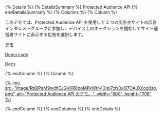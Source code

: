 {% Details %} {% DetailsSummary %} Protected Audience API {% endDetailsSummary %} {% Columns %} {% Column %}

このデモでは、Protected Audience API を使用して 2 つの広告主サイトの広告インタレストグループに参加し、デバイス上のオークションを開始してサイト運営者サイトに表示する広告を選択します。

[デモ](https://protected-audience-demo.web.app/)

[Demo code](https://github.com/GoogleChromeLabs/protected-audience-demo)

[Docs](/docs/privacy-sandbox/protected-audience-api/)

{% endColumn %} {% Column %}

<a href="https://protected-audience-demo.web.app/">{% Img src="image/RtQlPaM9wdhEJGVKR8boMPkWf443/pi7cN0x6j7OAJXoog0zo.png", alt="Protected Audience API のデモ。", width="800", height="708" %}</a>

{% endColumn %} {% endColumns %} {% endDetails %}
